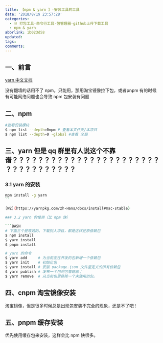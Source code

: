 ```yaml
---
title: 【npm & yarn 】-安装工具的工具
date: '2018/8/19 23:57:28'
categories:
  - ⑩ 打包工具-命令行工具-包管理器-github上传下载工具
  - npm & yarn
abbrlink: 1b023d58
updated:
tags:
comments:
---
```


## 一、前言

[yarn 中文文档](https://yarnpkg.com/zh-Hans/docs)

没有翻墙的话用不了 npm，只能用，那用淘宝镜像拉下包，或者pnpm
有的时候有可能网络问题也会导致 npm 包安装有问题

## 二、npm

```BASH
#查看安装模块
$ npm list --depth=0npm # 查看本文件夹/本项目
$ npm list --depth=0 -global #查看 全局
```

## 三、yarn 但是 qq 群里有人说这个不靠谱？？？？？？？？？？？？？？？？？？？？？？？？？？？？？？？？？？

### 3.1 yarn 的安装

```BASH
npm install -g yarn
``

[WZ](https://yarnpkg.com/zh-Hans/docs/install#mac-stable)

### 3.2 yarn 的使用（比 npm 快）

```BASH
# 下面三个是等效的，下载别人项目，都是这样还原依赖包
$ npm install
$ yarn install
$ pnpm install
```

```BASH
# yarn 的命令
$ yarn add     # 为当前正在开发的包新增一个依赖包
$ yarn init    # 初始化包
$ yarn install # 安装 package.json 文件里定义的所有依赖包
$ yarn publish # 发布一个包到包管理器；
$ yarn remove  # 从当前包里移除一个未使用的包。
```

## 四、cnpm 淘宝镜像安装

淘宝镜像，但是很多时候总是出现包安装不完全的现象，还是不了吧！

## 五、pnpm 缓存安装

优先使用缓存包来安装，这样会比 npm 快很多。